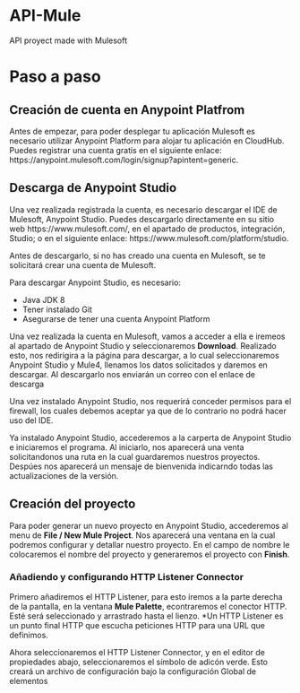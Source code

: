 # API-Mule
API proyect made with Mulesoft

<h1>Paso a paso</h1>
<h2>Creación de cuenta en Anypoint Platfrom</h2>
<p></p>Antes de empezar, para poder desplegar tu aplicación Mulesoft es necesario utilizar Anypoint Platform para alojar tu aplicación en CloudHub. Puedes registrar una cuenta gratis en el siguiente enlace: https://anypoint.mulesoft.com/login/signup?apintent=generic.</p>
<h2>Descarga de Anypoint Studio</h2>
<p>Una vez realizada registrada la cuenta, es necesario descargar el IDE de Mulesoft, Anypoint Studio. Puedes descargarlo directamente en su sitio web https://www.mulesoft.com/, en el apartado de productos, integración, Studio; o en el siguiente enlace: https://www.mulesoft.com/platform/studio.</p>
<p>Antes de descargarlo, si no has creado una cuenta en Mulesoft, se te solicitará crear una cuenta de Mulesoft.</p>
<p>Para descargar Anypoint Studio, es necesario: </p>
<ul>
  <li>Java JDK 8</li>
  <li>Tener instalado Git</li>
  <li>Asegurarse de tener una cuenta Anypoint Platform</li>
</ul>
<p>Una vez realizada la cuenta en Mulesoft, vamos a acceder a ella e iremeos al apartado de Anypoint Studio y seleccionaremos <strong>Download</strong>. Realizado esto, nos redirigira a la página para descargar, a lo cual seleccionaremos Anypoint Studio y Mule4, llenamos los datos solicitados y daremos en descargar. Al descargarlo nos enviarán un correo con el enlace de descarga</p>
<p>Una vez instalado Anypoint Studio, nos requerirá conceder permisos para el firewall, los cuales debemos aceptar ya que de lo contrario no podrá hacer uso del IDE.</p>
<p>Ya instalado Anypoint Studio, accederemos a la carperta de Anypoint Studio e iniciaremos el programa. Al iniciarlo, nos aparecerá una venta solicitandonos una ruta en la cual guardaremos nuestros proyectos. Despúes nos aparecerá un mensaje de bienvenida indicarndo todas las actualizaciones de la versión.</p>
<h2>Creación del proyecto</h2>
<p>Para poder generar un nuevo proyecto en Anypoint Studio, accederemos al menu de <strong>File / New Mule Project</strong>. Nos aparecerá una ventana en la cual podremos configurar y detallar nuestro proyecto. En el campo de nombre le colocaremos el nombre del proyecto y generaremos el proyecto con <strong>Finish</strong>.</p>
<h3>Añadiendo y configurando HTTP Listener Connector</h3>
<p>Primero añadiremos el HTTP Listener, para esto iremos a la parte derecha de la pantalla, en la ventana <strong>Mule Palette</strong>, econtraremos el conector HTTP. Esté será seleccionado y arrastrado hasta el lienzo. *Un HTTP Listener es un punto final HTTP que escucha peticiones HTTP para una URL que definimos.</p>
<p>Ahora seleccionaremos el HTTP Listener Connector, y en el editor de propiedades abajo, seleccionaremos el símbolo de adicón verde. Esto creará un archivo de configuración bajo la configuración Global de elementos</p>


